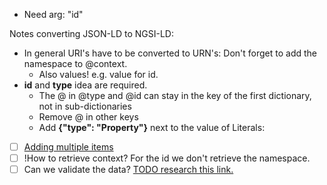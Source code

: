 * Need arg: "id"

Notes converting JSON-LD to NGSI-LD:

* In general URI's have to be converted to URN's: Don't forget to add the namespace to @context.
    * Also values! e.g. value for id.
* **id** and **type** idea are required.
    * The @ in @type and @id can stay in the key of the first dictionary, not in sub-dictionaries
    * Remove @ in other keys
    * Add **{"type": "Property"}** next to the value of Literals:

* [ ] [Adding multiple items](https://fiware-tutorials.readthedocs.io/en/latest/crud-operations.html#batch-create-new-data-entities-or-attributes)
* [ ] !How to retrieve context? For the id we don't retrieve the namespace.
* [ ] Can we validate the
  data? [TODO research this link.](https://fiware-tutorials.readthedocs.io/en/latest/administrating-xacml.html)
